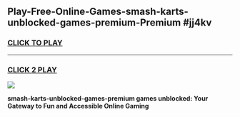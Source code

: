 
## Play-Free-Online-Games-smash-karts-unblocked-games-premium-Premium #jj4kv
<h3>
<a href="https://premium.freeplayer.one?title=smash-karts-unblocked-games-premium&ref=8M">CLICK TO PLAY</a></h3>
<hr>

<h3>
<a href="https://premium.freeplayer.one?title=smash-karts-unblocked-games-premium&ref=8M">CLICK 2 PLAY</a>
  
</h3>

<a href="https://premium.freeplayer.one?title=smash-karts-unblocked-games-premium&ref=8M"><img src="https://clearcache.store/games.png"></a>


**smash-karts-unblocked-games-premium games unblocked: Your Gateway to Fun and Accessible Online Gaming**

